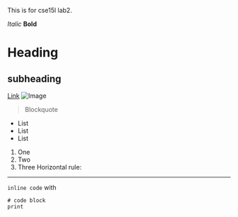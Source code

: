 This is for cse15l lab2. 

*Italic*
**Bold**
# Heading 
## subheading 
[Link](https://www.google.com/search?q=cvv+leasing&oq=&aqs=chrome.4.69i59i450l8.147348j0j7&sourceid=chrome&ie=UTF-8)
![Image](https://www.splashlearn.com/math-vocabulary/geometry/graph)
> Blockquote
* List
* List
* List
1. One
2. Two
3. Three
Horizontal rule:
---

`inline code` with

```
# code block
print 
```
